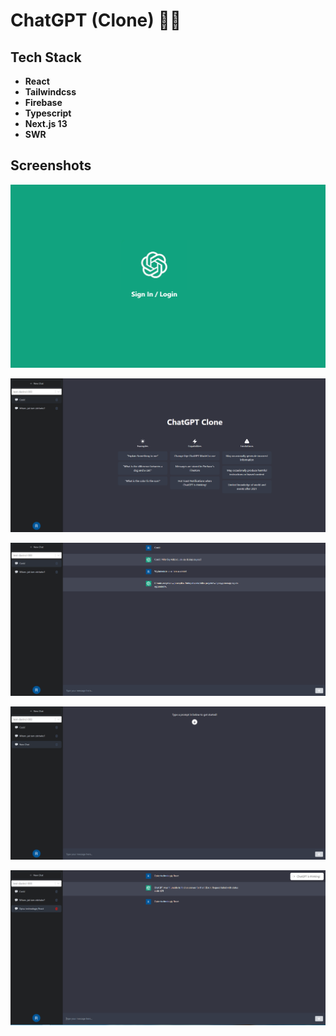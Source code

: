 
# ChatGPT (Clone) 👨‍💻







## Tech Stack

- **React**
- **Tailwindcss**
- **Firebase**
- **Typescript** 
- **Next.js 13**
- **SWR**





## Screenshots

![App Screenshot](https://raw.githubusercontent.com/RiP3rQ/ChatGPT-clone-Next.js-/main/screenshots/chat_1.PNG)

![App Screenshot](https://raw.githubusercontent.com/RiP3rQ/ChatGPT-clone-Next.js-/main/screenshots/chat_2.PNG)

![App Screenshot](https://raw.githubusercontent.com/RiP3rQ/ChatGPT-clone-Next.js-/main/screenshots/chat_3.PNG)

![App Screenshot](https://raw.githubusercontent.com/RiP3rQ/ChatGPT-clone-Next.js-/main/screenshots/chat_4.PNG)

![App Screenshot](https://raw.githubusercontent.com/RiP3rQ/ChatGPT-clone-Next.js-/main/screenshots/chat_5.PNG)










